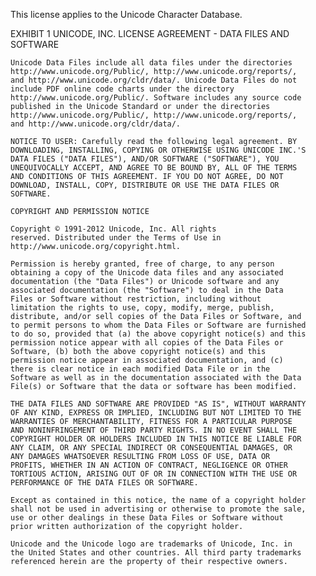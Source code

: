 This license applies to the Unicode Character Database.


EXHIBIT 1
UNICODE, INC. LICENSE AGREEMENT - DATA FILES AND SOFTWARE

    Unicode Data Files include all data files under the directories
    http://www.unicode.org/Public/, http://www.unicode.org/reports/,
    and http://www.unicode.org/cldr/data/. Unicode Data Files do not
    include PDF online code charts under the directory
    http://www.unicode.org/Public/. Software includes any source code
    published in the Unicode Standard or under the directories
    http://www.unicode.org/Public/, http://www.unicode.org/reports/,
    and http://www.unicode.org/cldr/data/.

    NOTICE TO USER: Carefully read the following legal agreement. BY
    DOWNLOADING, INSTALLING, COPYING OR OTHERWISE USING UNICODE INC.'S
    DATA FILES ("DATA FILES"), AND/OR SOFTWARE ("SOFTWARE"), YOU
    UNEQUIVOCALLY ACCEPT, AND AGREE TO BE BOUND BY, ALL OF THE TERMS
    AND CONDITIONS OF THIS AGREEMENT. IF YOU DO NOT AGREE, DO NOT
    DOWNLOAD, INSTALL, COPY, DISTRIBUTE OR USE THE DATA FILES OR
    SOFTWARE.

    COPYRIGHT AND PERMISSION NOTICE

    Copyright © 1991-2012 Unicode, Inc. All rights
    reserved. Distributed under the Terms of Use in
    http://www.unicode.org/copyright.html.

    Permission is hereby granted, free of charge, to any person
    obtaining a copy of the Unicode data files and any associated
    documentation (the "Data Files") or Unicode software and any
    associated documentation (the "Software") to deal in the Data
    Files or Software without restriction, including without
    limitation the rights to use, copy, modify, merge, publish,
    distribute, and/or sell copies of the Data Files or Software, and
    to permit persons to whom the Data Files or Software are furnished
    to do so, provided that (a) the above copyright notice(s) and this
    permission notice appear with all copies of the Data Files or
    Software, (b) both the above copyright notice(s) and this
    permission notice appear in associated documentation, and (c)
    there is clear notice in each modified Data File or in the
    Software as well as in the documentation associated with the Data
    File(s) or Software that the data or software has been modified.

    THE DATA FILES AND SOFTWARE ARE PROVIDED "AS IS", WITHOUT WARRANTY
    OF ANY KIND, EXPRESS OR IMPLIED, INCLUDING BUT NOT LIMITED TO THE
    WARRANTIES OF MERCHANTABILITY, FITNESS FOR A PARTICULAR PURPOSE
    AND NONINFRINGEMENT OF THIRD PARTY RIGHTS. IN NO EVENT SHALL THE
    COPYRIGHT HOLDER OR HOLDERS INCLUDED IN THIS NOTICE BE LIABLE FOR
    ANY CLAIM, OR ANY SPECIAL INDIRECT OR CONSEQUENTIAL DAMAGES, OR
    ANY DAMAGES WHATSOEVER RESULTING FROM LOSS OF USE, DATA OR
    PROFITS, WHETHER IN AN ACTION OF CONTRACT, NEGLIGENCE OR OTHER
    TORTIOUS ACTION, ARISING OUT OF OR IN CONNECTION WITH THE USE OR
    PERFORMANCE OF THE DATA FILES OR SOFTWARE.

    Except as contained in this notice, the name of a copyright holder
    shall not be used in advertising or otherwise to promote the sale,
    use or other dealings in these Data Files or Software without
    prior written authorization of the copyright holder.

    Unicode and the Unicode logo are trademarks of Unicode, Inc. in
    the United States and other countries. All third party trademarks
    referenced herein are the property of their respective owners.
